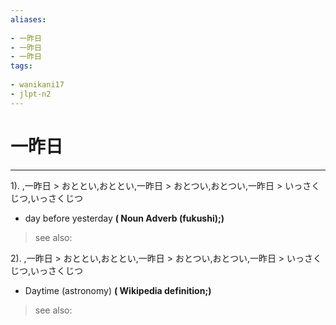 ```yaml
---
aliases:
    
- 一昨日
- 一昨日
- 一昨日
tags:
    
- wanikani17
- jlpt-n2
---
```


# 一昨日
---
1).
,一昨日 > おととい,おととい,一昨日 > おとつい,おとつい,一昨日 > いっさくじつ,いっさくじつ

- day before yesterday
**( Noun Adverb (fukushi);)**
> see also: 
            
2).
,一昨日 > おととい,おととい,一昨日 > おとつい,おとつい,一昨日 > いっさくじつ,いっさくじつ

- Daytime (astronomy)
**( Wikipedia definition;)**
> see also: 
            